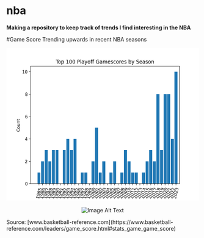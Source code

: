 # nba
**Making a repository to keep track of trends I find interesting in the NBA**

#Game Score Trending upwards in recent NBA seasons
<p align="center">
  <img src="playoff_gm_score.png" alt="Image Alt Text" width="600" height="400">
</p>

<p align="center">
  <img src="reg_season_score.png" alt="Image Alt Text" width="600" height="400">
</p>
Source: [www.basketball-reference.com](https://www.basketball-reference.com/leaders/game_score.html#stats_game_game_score)
